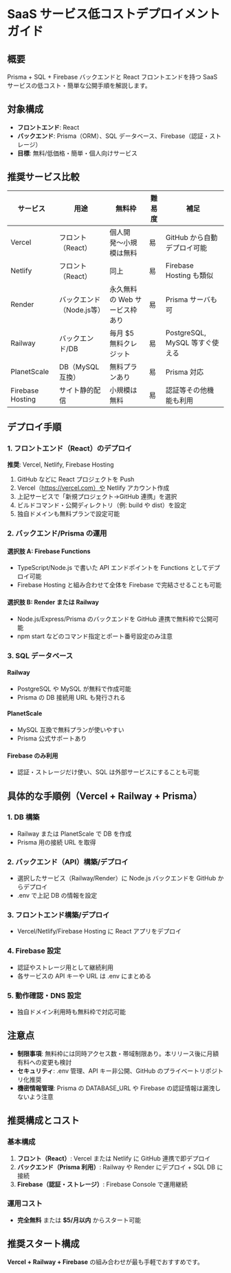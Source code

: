 # SaaS サービス低コストデプロイメントガイド

## 概要
Prisma + SQL + Firebase バックエンドと React フロントエンドを持つ SaaS サービスの低コスト・簡単な公開手順を解説します。

## 対象構成
- **フロントエンド**: React
- **バックエンド**: Prisma（ORM）、SQL データベース、Firebase（認証・ストレージ）
- **目標**: 無料/低価格・簡単・個人向けサービス

## 推奨サービス比較

| サービス | 用途 | 無料枠 | 難易度 | 補足 |
|---------|------|--------|--------|------|
| Vercel | フロント（React） | 個人開発〜小規模は無料 | 易 | GitHub から自動デプロイ可能 |
| Netlify | フロント（React） | 同上 | 易 | Firebase Hosting も類似 |
| Render | バックエンド（Node.js等） | 永久無料の Web サービス枠あり | 易 | Prisma サーバも可 |
| Railway | バックエンド/DB | 毎月 $5 無料クレジット | 易 | PostgreSQL, MySQL 等すぐ使える |
| PlanetScale | DB（MySQL 互換） | 無料プランあり | 易 | Prisma 対応 |
| Firebase Hosting | サイト静的配信 | 小規模は無料 | 易 | 認証等その他機能も利用 |

## デプロイ手順

### 1. フロントエンド（React）のデプロイ

**推奨**: Vercel, Netlify, Firebase Hosting

1. GitHub などに React プロジェクトを Push
2. Vercel（https://vercel.com）や Netlify アカウント作成
3. 上記サービスで「新規プロジェクト→GitHub 連携」を選択
4. ビルドコマンド・公開ディレクトリ（例: build や dist）を設定
5. 独自ドメインも無料プランで設定可能

### 2. バックエンド/Prisma の運用

#### 選択肢 A: Firebase Functions
- TypeScript/Node.js で書いた API エンドポイントを Functions としてデプロイ可能
- Firebase Hosting と組み合わせて全体を Firebase で完結させることも可能

#### 選択肢 B: Render または Railway
- Node.js/Express/Prisma のバックエンドを GitHub 連携で無料枠で公開可能
- npm start などのコマンド指定とポート番号設定のみ注意

### 3. SQL データベース

#### Railway
- PostgreSQL や MySQL が無料で作成可能
- Prisma の DB 接続用 URL も発行される

#### PlanetScale
- MySQL 互換で無料プランが使いやすい
- Prisma 公式サポートあり

#### Firebase のみ利用
- 認証・ストレージだけ使い、SQL は外部サービスにすることも可能

## 具体的な手順例（Vercel + Railway + Prisma）

### 1. DB 構築
- Railway または PlanetScale で DB を作成
- Prisma 用の接続 URL を取得

### 2. バックエンド（API）構築/デプロイ
- 選択したサービス（Railway/Render）に Node.js バックエンドを GitHub からデプロイ
- .env で上記 DB の情報を設定

### 3. フロントエンド構築/デプロイ
- Vercel/Netlify/Firebase Hosting に React アプリをデプロイ

### 4. Firebase 設定
- 認証やストレージ用として継続利用
- 各サービスの API キーや URL は .env にまとめる

### 5. 動作確認・DNS 設定
- 独自ドメイン利用時も無料枠で対応可能

## 注意点

- **制限事項**: 無料枠には同時アクセス数・帯域制限あり。本リリース後に月額有料への変更も検討
- **セキュリティ**: .env 管理、API キー非公開、GitHub のプライベートリポジトリ化推奨
- **機密情報管理**: Prisma の DATABASE_URL や Firebase の認証情報は漏洩しないよう注意

## 推奨構成とコスト

### 基本構成
1. **フロント（React）**: Vercel または Netlify に GitHub 連携で即デプロイ
2. **バックエンド（Prisma 利用）**: Railway や Render にデプロイ + SQL DB に接続
3. **Firebase（認証・ストレージ）**: Firebase Console で運用継続

### 運用コスト
- **完全無料** または **$5/月以内** からスタート可能

## 推奨スタート構成

**Vercel + Railway + Firebase** の組み合わせが最も手軽でおすすめです。